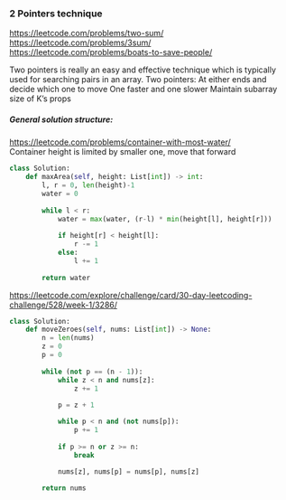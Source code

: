 ### 2 Pointers technique

https://leetcode.com/problems/two-sum/<br />
https://leetcode.com/problems/3sum/ <br/>
https://leetcode.com/problems/boats-to-save-people/

Two pointers is really an easy and effective technique which is typically used for searching pairs in an array.
 Two pointers:
At either ends and decide which one to move
One faster and one slower
Maintain subarray size of K’s props

##### General solution structure: <br />
https://leetcode.com/problems/container-with-most-water/ <br />
Container height is limited by smaller one, move that forward
```py
class Solution:
    def maxArea(self, height: List[int]) -> int:
        l, r = 0, len(height)-1
        water = 0
        
        while l < r:
            water = max(water, (r-l) * min(height[l], height[r]))
            
            if height[r] < height[l]:
                r -= 1
            else:
                l += 1
        
        return water
```
https://leetcode.com/explore/challenge/card/30-day-leetcoding-challenge/528/week-1/3286/

```py
class Solution:
    def moveZeroes(self, nums: List[int]) -> None:
        n = len(nums)
        z = 0
        p = 0
            
        while (not p == (n - 1)):
            while z < n and nums[z]:
                z += 1 
            
            p = z + 1

            while p < n and (not nums[p]):
                p += 1
            
            if p >= n or z >= n:
                break

            nums[z], nums[p] = nums[p], nums[z]
            
        return nums
```